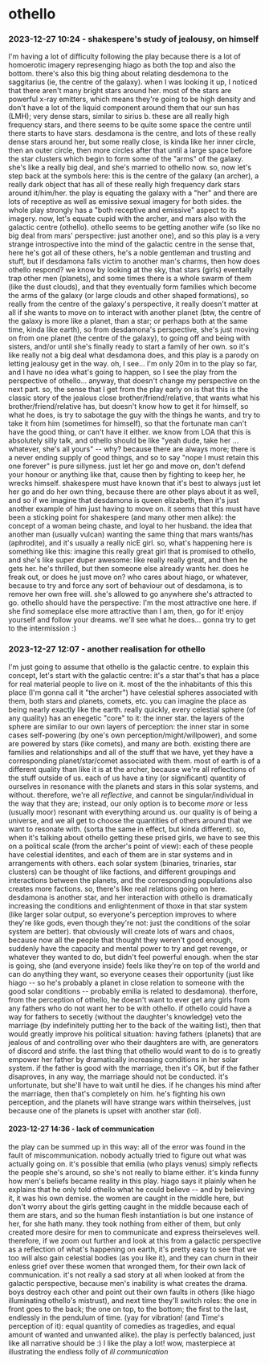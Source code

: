 # othello

### 2023-12-27 10:24 - shakespere's study of jealousy, on himself

I'm having a lot of difficulty following the play because there is a lot of homoerotic imagery represenging hiago as both the top and also the bottom. there's also this big thing about relating desdemona to the saggitarius (ie, the centre of the galaxy). when I was looking it up, I noticed that there aren't many bright stars around her. most of the stars are powerful x-ray emitters, which means they're going to be high density and don't have a lot of the liquid component around them that our sun has (LMH); very dense stars, similar to sirius b. these are all really high frequency stars, and there seems to be quite some space the centre until there starts to have stars. desdamona is the centre, and lots of these really dense stars around her, but some really close, is kinda like her inner circle, then an outer circle, then more circles after that until a large space before the star clusters which begin to form some of the "arms" of the galaxy. she's like a really big deal, and she's married to othello now. so, now let's step back at the symbols here: this is the centre of the galaxy (an archer), a really dark object that has all of these really high frequency dark stars around it/him/her. the play is equating the galaxy with a "her" and there are lots of receptive as well as emissive sexual imagery for both sides. the whole play strongly has a "both receptive and emissive" aspect to its imagery.
now, let's equate cupid with the archer, and mars also with the galactic centre (othello). othello seems to be getting another wife (so like no big deal from mars' perspective: just another one), and so this play is a very strange introspective into the mind of the galactic centre in the sense that, here he's got all of these others, he's a noble gentleman and trusting and stuff, but if desdamona falls victim to another man's charms, then how does othello respond?
	we know by looking at the sky, that stars (girls) eventally trap other men (planets), and some times there is a whole swarm of them (like the dust clouds), and that they eventually form families which become the arms of the galaxy (or large clouds and other shaped formations), so really from the centre of the galaxy's perspective, it really doesn't matter at all if she wants to move on to interact with another planet (btw, the centre of the galaxy is more like a planet, than a star; or perhaps both at the same time, kinda like earth), so from desdamona's perspective, she's just moving on from one planet (the centre of the galaxy), to going off and being with sisters, and/or until she's finally ready to start a family of her own. so it's like really not a big deal what desdamona does, and this play is a parody on letting jealousy get in the way.
		oh, I see... I'm only 20m in to the play so far, and I have no idea what's going to happen, so I see the play from the perspective of othello... anyway, that doesn't change my perspective on the next part.
so, the sense that I get from the play early on is that this is the classic story of the jealous close brother/friend/relative, that wants what his brother/friend/relative has, but doesn't know how to get it for himself, so what he does, is try to sabotage the guy with the things he wants, and try to take it from him (sometimes for himself), so that the fortunate man can't have the good thing, or can't have it either.
	we know from LOA that this is absolutely silly talk, and othello should be like "yeah dude, take her ... whatever, she's all yours" -- why? because there are always more; there is a never ending supply of good things, and so to say "nope I must retain this one forever" is pure sillyness. just let her go and move on, don't defend your honour or anything like that, cause then by fighting to keep her, he wrecks himself.
		shakespere must have known that it's best to always just let her go and do her own thing, because there are other plays about it as well, and so if we imagine that desdamona is queen elizabeth, then it's just another example of him just having to move on. it seems that this must have been a sticking point for shakespere (and many other men alike): the concept of a woman being chaste, and loyal to her husband. the idea that another man (usually vulcan) wanting the same thing that mars wants/has (aphrodite), and it's usually a really nicE girl.
so, what's happening here is something like this: imagine this really great girl that is promised to othello, and she's like super duper awesome: like really really great, and then he gets her. he's thrilled, but then someone else already wants her. does he freak out, or does he just move on? who cares about hiago, or whatever, because to try and force any sort of behaviour out of desdamona, is to remove her own free will. she's allowed to go anywhere she's attracted to go. othello should have the perspective: I'm the most attractive one here. if she find someplace else more attractive than I am, then, go for it! enjoy yourself and follow your dreams. we'll see what he does... gonna try to get to the intermission :)

### 2023-12-27 12:07 - another realisation for othello

I'm just going to assume that othello is the galactic centre. to explain this concept, let's start with the galactic centre: it's a star that's that has a place for real material people to live on it. most of the the inhabitants of this this place (I'm gonna call it "the archer") have celestial spheres associated with them, both stars and planets, comets, etc. you can imagine the place as being nearly exactly like the earth. really quickly, every celestial sphere (of any quality) has an enegetic "core" to it: the inner star. the layers of the sphere are similar to our own layers of perception: the inner star in some cases self-powering (by one's own perception/might/willpower), and some are powered by stars (like comets), and many are both. existing there are families and relationships and all of the stuff that we have, yet they have a corresponding planet/star/comet associated with them.
	most of earth is of a different quality than like it is at the archer, because we're all reflections of the stuff outside of us. each of us have a tiny (or significant) quantity of ourselves in resonance with the planets and stars in this solar systems, and without. therefore, we're all *reflective*, and cannot be singular/individual in the way that they are; instead, our only option is to become *more* or less (usually moor) resonant with everything around us. our quality is of being a universe, and we all get to choose the quantities of others around that we want to resonate with. (sorta the same in effect, but kinda different).
so, when it's talking about othello getting these prised girls, we have to see this on a political scale (from the archer's point of view): each of these people have celestial identites, and each of them are in star systems and in arrangements with others. each solar system (binaries, trinaries, star clusters) can be thought of like factions, and different groupings and interactions between the planets, and the corresponding populations also creates more factions. so, there's like real relations going on here. desdamona is another star, and her interaction with othello is dramatically increasing the conditions and enlightenment of thoxe in that star system (like larger solar output, so everyone's perception improves to where they're like gods, even though they're not: just the conditions of the solar system are better). that obviously will create lots of wars and chaos, because now all the people that thought they weren't good enough, suddenly have the capacity and mental power to try and get revenge, or whatever they wanted to do, but didn't feel powerful enough. when the star is going, she (and everyone inside) feels like they're on top of the world and can do anything they want, so everyone ceases their opportunity (just like hiago -- so he's probably a planet in close relation to someone with the good solar conditions -- probably emilia is related to desdamona).
therfore, from the perception of othello, he doesn't want to ever get any girls from any fathers who do not want her to be with othello. if othello could have a way for fathers to secetly (without the daughter's knowledge) veto the marriage (by indefinitely putting her to the back of the waiting list), then that would greatly improve his political situation: having fathers (planets) that are jealous of and controlling over who their daughters are with, are generators of discord and strife. the last thing that othello would want to do is to greatly empower her father by dramatically increasing conditions in her solar system. if the father is good with the marriage, then it's OK, but if the father disaproves, in any way, the marriage should not be conducted. it's unfortunate, but she'll have to wait until he dies. if he changes his mind after the marriage, then that's completely on him. he's fighting his own perception, and the planets will have strange wars within theirselves, just because one of the planets is upset with another star (lol).

#### 2023-12-27 14:36 - lack of communication

the play can be summed up in this way: all of the error was found in the fault of miscommunication. nobody actually tried to figure out what was actually going on. it's possible that emilia (who plays venus) simply reflects the people she's around, so she's not really to blame either. it's kinda funny how men's beliefs became reality in this play. hiago says it plainly when he explains that he only told othello what he could believe -- and by believing it, it was his own demise. the women are caught in the middle here, but don't worry about the girls getting caught in the middle because each of them are stars, and so the human flesh instantiation is but one instance of her, for she hath many. they took nothing from either of them, but only created more desire for men to communicate and express theirseleves well.
therefore, if we zoom out further and look at this from a galactic perspective as a reflection of what's happening on earth, it's pretty easy to see that we too will also gain celestial bodies (as you like it), and they can churn in their enless grief over these women that wronged them, for their own lack of communication. it's not really a sad story at all when looked at from the galactic perspective, because men's inability is what creates the drama. boys destroy each other and point out their own faults in others (like hiago illuminating othello's mistrust), and next time they'll switch roles: the one in front goes to the back; the one on top, to the bottom; the first to the last, endlessly in the pendulum of time. (yay for vibration! (and Time's perception of it): equal quantity of comedies as tragedies, and equal amount of wanted and unwanted alike). the play is perfectly balanced, just like all narrative should be :) I like the play a lot! wow, masterpiece at illustrating the endless folly of *ill communication*
